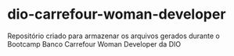 # dio-carrefour-woman-developer
Repositório criado para armazenar os arquivos gerados durante o Bootcamp Banco Carrefour Woman Developer da DIO
